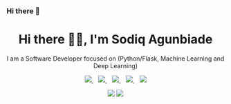 ### Hi there 👋

<!--
**Sodiq-123/Sodiq-123** is a ✨ _special_ ✨ repository because its `README.md` (this file) appears on your GitHub profile.

Here are some ideas to get you started:

- 🔭 I’m currently working on Machine Learning and Deep Learning Projects
- 🌱 I’m currently learning ML, DL and Backend(Python-Flask)
- 👯 I’m looking to collaborate on Backend Projects written in flask
- 🤔 I’m looking for help with finding GIGS/Jobs
- 💬 Ask me about ML/DL and Backend
- 📫 How to reach me: ...
- 😄 Pronouns: He/Him
- ⚡ Fun fact: I'm nice to everyone no matter what
-->

<p align="center">
  <h1 align='center'>Hi there 👋🏾, I'm Sodiq Agunbiade</h1> 
  <p align="center"> I am a Software Developer focused on (Python/Flask, Machine Learning and Deep Learning)
</p>

<p align='center'>
<a href="https://wa.me/2348186365834?text=Hello Sodiq" target="_blank">
  <img src="https://img.shields.io/badge/WHATSAPP-%2325D366.svg?&style=for-the-badge&logo=whatsapp&logoColor=white" />
</a>&nbsp;&nbsp;
<a href="https://twitter.com/sodiq_dev" target="_blank">
  <img src="https://img.shields.io/badge/twitter-%231DA1F2.svg?&style=for-the-badge&logo=twitter&logoColor=white" />
</a>&nbsp;&nbsp;
<a href="https://www.linkedin.com/in/sodiq-agunbiade5/" target="_blank">
  <img src="https://img.shields.io/badge/linkedin-%230077B5.svg?&style=for-the-badge&logo=linkedin&logoColor=white" />
</a>&nbsp;&nbsp;
<a href="mailto:sodiq.agunbiade,4@gmail.com" target="_blank">
  <img src="https://img.shields.io/badge/email me-%23D14836.svg?&style=for-the-badge&logo=gmail&logoColor=white" />
</a>&nbsp;&nbsp;
  <img src="https://gpvc.arturio.dev/Sodiq-123" />
  
  <p align = "center">
  <img src = "https://github-readme-stats.vercel.app/api?username=Sodiq-123&show_icons=true&theme=tokyonight&line_height=27">
  <img src = "https://github-readme-stats.vercel.app/api/top-langs/?username=Sodiq-123&theme=tokyonight">
</p>
</p>
 

